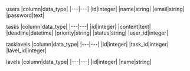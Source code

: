 users
|column|data_type|
|---|---|
|id|integer|
|name|string|
|email|string|
|password|text|

tasks
|column|data_type|
|---|---|
|id|integer|
|content|text|
|deadline|datetime|
|priority|string|
|status|string|
|user_id|integer|

tasklavels
|column|data_type|
|---|---|
|id|integer|
|task_id|integer|
|lavel_id|integer|

lavels
|column|data_type|
|---|---|
|id|integer|
|name|string|
